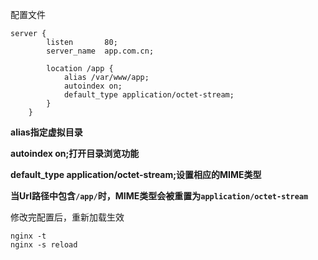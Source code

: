配置文件
```shell
server {
        listen       80;
        server_name  app.com.cn;
 
        location /app {
            alias /var/www/app;
            autoindex on;
            default_type application/octet-stream;
        }
    }
```

**alias指定虚拟目录**

**autoindex on;打开目录浏览功能**

**default_type application/octet-stream;设置相应的MIME类型**

**当Url路径中包含`/app/`时，MIME类型会被重置为`application/octet-stream`**

修改完配置后，重新加载生效
```shell
nginx -t
nginx -s reload
```